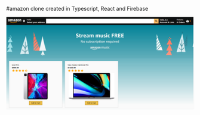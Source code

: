 #amazon clone created in Typescript, React and Firebase

![Main page](https://github.com/jbourne901/amaclone2/blob/master/screens/main.png?raw=true)

